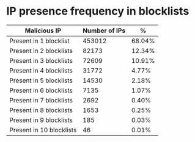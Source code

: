 # IP presence frequency in blocklists
| Malicious IP | Number of IPs | % |
|----|----|----|
| Present in 1 blocklist | 453012 | 68.04% |
| Present in 2 blocklists | 82173 | 12.34% |
| Present in 3 blocklists | 72609 | 10.91% |
| Present in 4 blocklists | 31772 | 4.77% |
| Present in 5 blocklists | 14530 | 2.18% |
| Present in 6 blocklists | 7135 | 1.07% |
| Present in 7 blocklists | 2692 | 0.40% |
| Present in 8 blocklists | 1653 | 0.25% |
| Present in 9 blocklists | 185 | 0.03% |
| Present in 10 blocklists | 46 | 0.01% |
